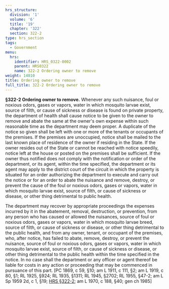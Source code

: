 ```yaml
---
hrs_structure:
  division: '1'
  volume: '6'
  title: '19'
  chapter: '322'
  section: 322-2
type: hrs_section
tags:
  - Government
menu:
  hrs:
    identifier: HRS_0322-0002
    parent: HRS0322
    name: 322-2 Ordering owner to remove
weight: 14010
title: Ordering owner to remove
full_title: 322-2 Ordering owner to remove
---
```

**§322-2 Ordering owner to remove.** Whenever any such nuisance, foul or noxious odors, gases or vapors, water in which mosquito larvae exist, source of filth, or cause of sickness or disease is found on private property, the department of health shall cause notice to be given to the owner to remove and abate the same at the owner's own expense within such reasonable time as the department may deem proper. A duplicate of the notice so given shall be left with one or more of the tenants or occupants of the premises. If the premises are unoccupied, notice shall be mailed to the last known place of residence of the owner if residing in the State. If the owner resides out of the State or cannot be reached with notice speedily, notice left at the house or posted on the premises shall be sufficient. If the owner thus notified does not comply with the notification or order of the department, or its agent, within the time specified, the department or its agent may apply to the district court of the circuit in which the property is situated for an order authorizing the department to execute and carry out the notice or for an order to abate the nuisance and remove, destroy, or prevent the cause of the foul or noxious odors, gases or vapors, water in which mosquito larvae exist, source of filth, or cause of sickness or disease, or other thing detrimental to public health.

The department may recover by appropriate proceedings the expenses incurred by it in the abatement, removal, destruction, or prevention, from any person who has caused or allowed the nuisances, source of foul or noxious odors, gases or vapors, water in which mosquito larvae breed, source of filth, or cause of sickness or disease, or other thing detrimental to the public health, and from any owner, tenant, or occupant of the premises, who, after notice, has failed to abate, remove, destroy, or prevent the nuisance, source of foul or noxious odors, gases or vapors, water in which mosquito larvae exist, source of filth, or cause of sickness or disease, or other thing detrimental to the public health within the time specified in the notice. In no case shall the department or any officer or agent thereof be liable for costs in any action or proceeding that may be commenced in pursuance of this part. [PC 1869, c 59, §10; am L 1911, c 111, §2; am L 1919, c 80, §1; RL 1925, §924; RL 1935, §1311; RL 1945, §2702; RL 1955, §47-2; am L Sp 1959 2d, c 1, §19; [HRS §322-2](/title-19/chapter-322/section-322-2/); am L 1970, c 188, §40; gen ch 1985]